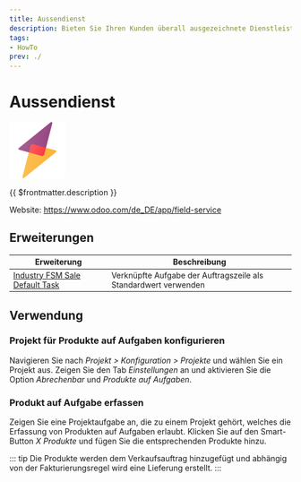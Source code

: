 ```yaml
---
title: Aussendienst
description: Bieten Sie Ihren Kunden überall ausgezeichnete Dienstleistungen an.
tags:
- HowTo
prev: ./
---
```

# Aussendienst
![](attachments/icons_odoo_industry_fsm.png)

{{ $frontmatter.description }}

Website: <https://www.odoo.com/de_DE/app/field-service>

## Erweiterungen

| Erweiterung                                                                 | Beschreibung                                                                                   |
| --------------------------------------------------------------------------- | ---------------------------------------------------------------------------------------------- |
| [Industry FSM Sale Default Task](Industry%20FSM%20Sale%20Default%20Task.md) | Verknüpfte Aufgabe der Auftragszeile als Standardwert verwenden |

## Verwendung

### Projekt für Produkte auf Aufgaben konfigurieren

Navigieren Sie nach *Projekt > Konfiguration > Projekte* und wählen Sie ein Projekt aus. Zeigen Sie den Tab *Einstellungen* an und aktivieren Sie die Option *Abrechenbar* und *Produkte auf Aufgaben*.

### Produkt auf Aufgabe erfassen

Zeigen Sie eine Projektaufgabe an, die zu einem Projekt gehört, welches die Erfassung von Produkten auf Aufgaben erlaubt. Klicken Sie auf den Smart-Button *X Produkte* und fügen Sie die entsprechenden Produkte hinzu.

::: tip
Die Produkte werden dem Verkaufsauftrag hinzugefügt und abhängig von der Fakturierungsregel wird eine Lieferung erstellt.
:::